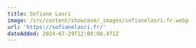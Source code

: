 ```yaml
---
title: Sofiane Lasri
image: /src/content/showcase/_images/sofianelasri.fr.webp
url: 'https://sofianelasri.fr/'
dateAdded: 2024-07-29T12:08:08.471Z
---
```


